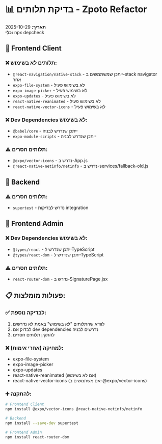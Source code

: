 # 📊 בדיקת תלותים - Zpoto Refactor

**תאריך:** 2025-10-29  
**כלי:** npx depcheck  

## 🎯 Frontend Client

### ❌ תלותים לא בשימוש:
- `@react-navigation/native-stack` - ייתכן שמשתמשים ב-stack navigator אחר
- `expo-file-system` - לא בשימוש פעיל
- `expo-image-picker` - לא בשימוש פעיל  
- `expo-updates` - לא בשימוש פעיל
- `react-native-reanimated` - לא בשימוש פעיל
- `react-native-vector-icons` - לא בשימוש פעיל

### ❌ Dev Dependencies לא בשימוש:
- `@babel/core` - ייתכן שנדרש לבניה
- `expo-module-scripts` - ייתכן שנדרש לבניה

### ⚠️ תלותים חסרים:
- `@expo/vector-icons` - נדרש ב-App.js
- `@react-native-netinfo/netinfo` - נדרש ב-services/fallback-old.js

## 🎯 Backend

### ⚠️ תלותים חסרים:
- `supertest` - נדרש לבדיקות integration

## 🎯 Frontend Admin

### ❌ Dev Dependencies לא בשימוש:
- `@types/react` - ייתכן שנדרש לTypeScript
- `@types/react-dom` - ייתכן שנדרש לTypeScript

### ⚠️ תלותים חסרים:
- `react-router-dom` - נדרש ב-SignaturePage.jsx

## 📋 פעולות מומלצות:

### ✅ לבדיקה נוספת:
1. לוודא שהתלותים "לא בשימוש" באמת לא נדרשים
2. לבדוק אם dev dependencies נדרשים לבניה
3. להתקין תלותים חסרים

### ❌ למחיקה (אחרי אימות):
- expo-file-system
- expo-image-picker  
- expo-updates
- react-native-reanimated (אם לא בשימוש)
- react-native-vector-icons (אם משתמשים ב-@expo/vector-icons)

### ➕ להתקנה:
```bash
# Frontend Client
npm install @expo/vector-icons @react-native-netinfo/netinfo

# Backend  
npm install --save-dev supertest

# Frontend Admin
npm install react-router-dom
```
